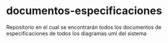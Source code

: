 # documentos-especificaciones
Repositorio en el cual se encontrarán todos los documentos de especificaciones de todos los diagramas uml del sistema
